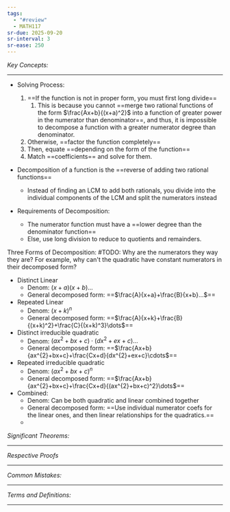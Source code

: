 ```yaml
---
tags:
  - "#review"
  - MATH117
sr-due: 2025-09-20
sr-interval: 3
sr-ease: 250
---
```

*Key Concepts:*
___
- Solving Process:
	1. ==If the function is not in proper form, you must first long divide==
		1. This is because you cannot ==merge two rational functions of the form $\frac{Ax+b}{(x+a)^2}$ into a function of greater power in the numerator than denominator==, and thus, it is impossible to decompose a function with a greater numerator degree than denominator. 
	2. Otherwise, ==factor the function completely==
	3. Then, equate ==depending on the form of the function==
	4. Match ==coefficients== and solve for them.

- Decomposition of a function is the ==reverse of adding two rational functions==
	- Instead of finding an LCM to add both rationals, you divide into the individual components of the LCM and split the numerators instead
- Requirements of Decomposition:
	- The numerator function must have a ==lower degree than the denominator function==
	- Else, use long division to reduce to quotients and remainders. 

Three Forms of Decomposition: #TODO: Why are the numerators they way they are? For example, why can't the quadratic have constant numerators in their decomposed form?
- Distinct Linear
	- Denom: $(x+a)(x+b)...$
	- General decomposed form: ==$\frac{A}{x+a}+\frac{B}{x+b}...$==
- Repeated Linear
	- Denom: $(x+k)^n$
	- General decomposed form: ==$\frac{A}{x+k}+\frac{B}{(x+k)^2}+\frac{C}{(x+k)^3}\dots$==
- Distinct irreducible quadratic
	- Denom: $(ax^{2}+bx+c)\cdot(dx^{2}+ex+c)\dots$
	- General decomposed form: ==$\frac{Ax+b}{ax^{2}+bx+c}+\frac{Cx+d}{dx^{2}+ex+c}\cdots$==
- Repeated irreducible quadratic
	- Denom: $(ax^{2}+bx+c)^n$
	- General decomposed form: ==$\frac{Ax+b}{ax^{2}+bx+c}+\frac{Cx+d}{(ax^{2}+bx+c)^2}\dots$==
- Combined:
	- Denom: Can be both quadratic and linear combined together
	- General decomposed form: ==Use individual numerator coefs for the linear ones, and then linear relationships for the quadratics.==
	- <!--SR:!2025-10-21,2,249!2025-10-21,2,249!2000-01-01,1,250!2000-01-01,1,250!2025-10-20,1,230-->



*Significant Theorems:*
___

*Respective Proofs*
___

*Common Mistakes:*
___

*Terms and Definitions:*
___

